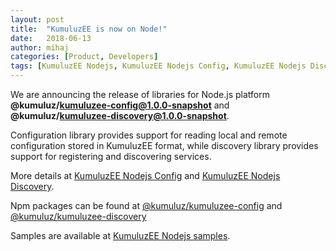 ```yaml
---
layout: post
title:  "KumuluzEE is now on Node!"
date:   2018-06-13
author: mihaj
categories: [Product, Developers]
tags: [KumuluzEE Nodejs, KumuluzEE Nodejs Config, KumuluzEE Nodejs Discovery]
---
```


We are announcing the release of libraries for Node.js platform **@kumuluz/kumuluzee-config@1.0.0-snapshot**
and **@kumuluz/kumuluzee-discovery@1.0.0-snapshot**.

<!--more-->

Configuration library provides support for reading local and remote configuration stored in KumuluzEE format, while discovery library provides support for registering and discovering services.


More details at [KumuluzEE Nodejs Config](https://github.com/kumuluz/kumuluzee-nodejs-config) and [KumuluzEE Nodejs Discovery](https://github.com/kumuluz/kumuluzee-nodejs-discovery).

Npm packages can be found at [@kumuluz/kumuluzee-config](https://www.npmjs.com/package/@kumuluz/kumuluzee-config) and [@kumuluz/kumuluzee-discovery](https://www.npmjs.com/package/@kumuluz/kumuluzee-discovery)

Samples are available at [KumuluzEE Nodejs samples](https://github.com/kumuluz/kumuluzee-nodejs-samples).
